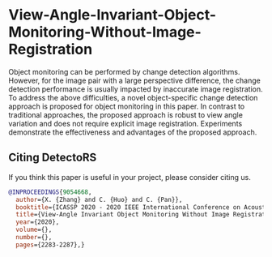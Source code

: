 # View-Angle-Invariant-Object-Monitoring-Without-Image-Registration
Object monitoring can be performed by change detection algorithms. However, for the image pair with a large perspective difference, the change detection performance is usually impacted by inaccurate image registration. To address the above difficulties, a novel object-specific change detection approach is proposed for object monitoring in this paper. In contrast to traditional approaches, the proposed approach is robust to view angle variation and does not require explicit image registration. Experiments demonstrate the effectiveness and advantages of the proposed approach.
## Citing DetectoRS

If you think this paper is useful in your project, please consider citing us.

```BibTeX
@INPROCEEDINGS{9054668,
  author={X. {Zhang} and C. {Huo} and C. {Pan}},
  booktitle={ICASSP 2020 - 2020 IEEE International Conference on Acoustics, Speech and Signal Processing (ICASSP)}, 
  title={View-Angle Invariant Object Monitoring Without Image Registration}, 
  year={2020},
  volume={},
  number={},
  pages={2283-2287},}
```
